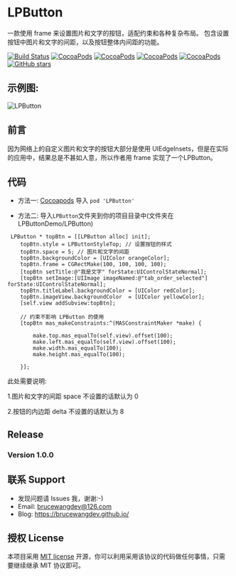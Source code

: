 # LPButton 
一款使用 frame 来设置图片和文字的按钮，适配约束和各种复杂布局。
包含设置按钮中图片和文字的间距，以及按钮整体内间距的功能。

[![Build Status](https://travis-ci.org/bruceWangDev/LPButton.svg?branch=master)](https://travis-ci.org/bruceWangDev/LPButton)
[![CocoaPods](https://img.shields.io/cocoapods/v/LPButton.svg)](http://cocoadocs.org/docsets/LPButton)
[![CocoaPods](https://img.shields.io/cocoapods/l/LPButton.svg)](https://github.com/bruceWangDev/LPButton/blob/master/LICENSE)
[![CocoaPods](https://img.shields.io/cocoapods/p/LPButton.svg)](http://cocoadocs.org/docsets/LPButton)
[![CocoaPods](https://img.shields.io/cocoapods/dt/LPButton.svg)](https://cocoapods.org/pods/LPButton)
[![GitHub stars](https://img.shields.io/github/stars/bruceWangDev/LPButton.svg?style=social&label=Star)](https://github.com/bruceWangDev/LPButton)


## 示例图:

![LPButton](https://github.com/bruceWangDev/LPButton/blob/master/LPButton.png)

## 前言

因为网络上的自定义图片和文字的按钮大部分是使用 UIEdgeInsets，但是在实际的应用中，结果总是不甚如人意，所以作者用 frame 实现了一个LPButton。

## 代码

- 方法一: [Cocoapods](https://cocoapods.org/) 导入 `pod 'LPButton'`

- 方法二: 导入`LPButton`文件夹到你的项目目录中(文件夹在LPButtonDemo/LPButton)

```
 LPButton * topBtn = [[LPButton alloc] init];
    topBtn.style = LPButtonStyleTop; // 设置按钮的样式
    topBtn.space = 5; // 图片和文字的间距
    topBtn.backgroundColor = [UIColor orangeColor];
    topBtn.frame = CGRectMake(100, 100, 100, 100);
    [topBtn setTitle:@"我是文字" forState:UIControlStateNormal];
    [topBtn setImage:[UIImage imageNamed:@"tab_order_selected"] forState:UIControlStateNormal];
    topBtn.titleLabel.backgroundColor = [UIColor redColor];
    topBtn.imageView.backgroundColor  = [UIColor yellowColor];
    [self.view addSubview:topBtn];
    
    // 约束不影响 LPButton 的使用
    [topBtn mas_makeConstraints:^(MASConstraintMaker *make) {
       
        make.top.mas_equalTo(self.view).offset(100);
        make.left.mas_equalTo(self.view).offset(100);
        make.width.mas_equalTo(100);
        make.height.mas_equalTo(100);
        
    }];
```

此处需要说明: 

1.图片和文字的间距 space 不设置的话默认为 0

2.按钮的内边距 delta 不设置的话默认为 8 

## Release
### Version 1.0.0 


## 联系 Support

* 发现问题请 Issues 我，谢谢:-)
* Email: brucewangdev@126.com
* Blog: https://brucewangdev.github.io/

## 授权 License

本项目采用 [MIT license](http://opensource.org/licenses/MIT) 开源，你可以利用采用该协议的代码做任何事情，只需要继续继承 MIT 协议即可。


